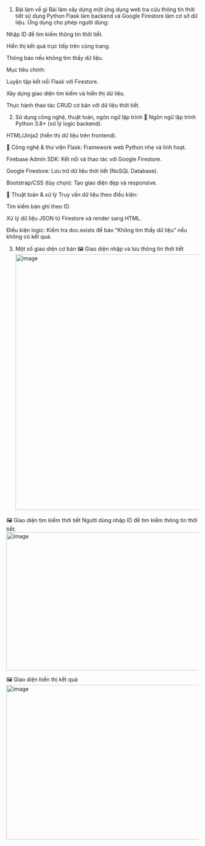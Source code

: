1. Bài làm về gì
Bài làm xây dựng một ứng dụng web tra cứu thông tin thời tiết sử dụng Python Flask làm backend và Google Firestore làm cơ sở dữ liệu.
Ứng dụng cho phép người dùng:

Nhập ID để tìm kiếm thông tin thời tiết.

Hiển thị kết quả trực tiếp trên cùng trang.

Thông báo nếu không tìm thấy dữ liệu.

Mục tiêu chính:

Luyện tập kết nối Flask với Firestore.

Xây dựng giao diện tìm kiếm và hiển thị dữ liệu.

Thực hành thao tác CRUD cơ bản với dữ liệu thời tiết.

2. Sử dụng công nghệ, thuật toán, ngôn ngữ lập trình 
🔹 Ngôn ngữ lập trình
Python 3.8+ (xử lý logic backend).

HTML/Jinja2 (hiển thị dữ liệu trên frontend).

🔹 Công nghệ & thư viện
Flask: Framework web Python nhẹ và linh hoạt.

Firebase Admin SDK: Kết nối và thao tác với Google Firestore.

Google Firestore: Lưu trữ dữ liệu thời tiết (NoSQL Database).

Bootstrap/CSS (tùy chọn): Tạo giao diện đẹp và responsive.

🔹 Thuật toán & xử lý
Truy vấn dữ liệu theo điều kiện:

Tìm kiếm bản ghi theo ID.

Xử lý dữ liệu JSON từ Firestore và render sang HTML.

Điều kiện logic: Kiểm tra doc.exists để báo “Không tìm thấy dữ liệu” nếu không có kết quả.

3. Một số giao diện cơ bản
🖼 Giao diện nhập và lưu thông tin thời tiết <img width="567" height="670" alt="image" src="https://github.com/user-attachments/assets/aec3ac49-76fb-426e-9c4e-764d2849c322" />


🖼 Giao diện tìm kiếm thời tiết
Người dùng nhập ID để tìm kiếm thông tin thời tiết. <img width="591" height="362" alt="image" src="https://github.com/user-attachments/assets/e7b916dc-46cc-4a27-b133-99a6c3e6051a" />


🖼 Giao diện hiển thị kết quả <img width="551" height="405" alt="image" src="https://github.com/user-attachments/assets/d2c9ca1a-bba2-42df-86c5-f6e4d937f230" />





